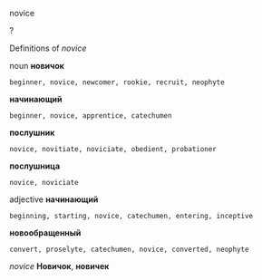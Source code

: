 novice

?

Definitions of _novice_

noun
**новичок**

    beginner, novice, newcomer, rookie, recruit, neophyte

**начинающий**

    beginner, novice, apprentice, catechumen

**послушник**

    novice, novitiate, noviciate, obedient, probationer

**послушница**

    novice, noviciate

adjective
**начинающий**

    beginning, starting, novice, catechumen, entering, inceptive

**новообращенный**

    convert, proselyte, catechumen, novice, converted, neophyte

_novice_
**Новичок**, **новичек**
